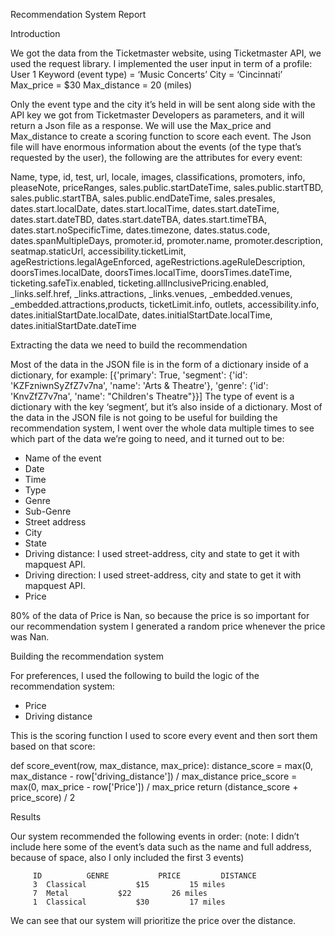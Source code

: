 Recommendation System Report

Introduction

We got the data from the Ticketmaster website, using Ticketmaster API, we used the request library. I implemented the user input in term of a profile:
User 1 
Keyword (event type)  = ‘Music Concerts’
City = ‘Cincinnati’
Max_price = $30
Max_distance = 20 (miles)

Only the event type and the city it’s held in will be sent along side with the API key we got from Ticketmaster Developers as parameters, and it will return a Json file as a response. We will use the Max_price and Max_distance to create a scoring function to score each event.
The Json file will have enormous information about the events (of the type that’s requested by the user), the following are the attributes for every event:


 Name,      type,      id,        test,       url,       locale,        images,        classifications,
promoters,        info,       pleaseNote,     priceRanges,      sales.public.startDateTime,
sales.public.startTBD,            sales.public.startTBA,             sales.public.endDateTime,
sales.presales,         dates.start.localDate,         dates.start.localTime,         dates.start.dateTime,
dates.start.dateTBD,          dates.start.dateTBA,            dates.start.timeTBA,
dates.start.noSpecificTime,               dates.timezone,           dates.status.code,
dates.spanMultipleDays,           promoter.id,          promoter.name,             promoter.description,
seatmap.staticUrl,            accessibility.ticketLimit,            ageRestrictions.legalAgeEnforced,
ageRestrictions.ageRuleDescription,                 doorsTimes.localDate,
doorsTimes.localTime,               doorsTimes.dateTime,                ticketing.safeTix.enabled,
ticketing.allInclusivePricing.enabled,                 _links.self.href,                        _links.attractions,
_links.venues,                     _embedded.venues,                 _embedded.attractions,products,
ticketLimit.info,                     outlets,                accessibility.info,    
dates.initialStartDate.localDate,                dates.initialStartDate.localTime, 
dates.initialStartDate.dateTime


Extracting the data we need to build the recommendation

Most of the data in the JSON file is in the form of a dictionary inside of a dictionary, for example:
[{'primary': True, 'segment': {'id': 'KZFzniwnSyZfZ7v7na', 'name': 'Arts & Theatre'}, 'genre': {'id': 'KnvZfZ7v7na', 'name': "Children's Theatre"}}]
The type of event is a dictionary with the key ‘segment’, but it’s also inside of a dictionary.
Most of the data in the JSON file is not going to be useful for building the recommendation system, I went over the whole data multiple times to see which part of the data we’re going to need, and it turned out to be:

-	Name of the event
-	Date
-	Time
-	Type
-	Genre
-	Sub-Genre
-	Street address
-	City
-	State
-	Driving distance: I used street-address, city and state to get it with mapquest API.
-	Driving direction: I used street-address, city and state to get it with mapquest API.
-	Price  

80% of the data of Price is Nan, so because the price is so important for our recommendation system I generated a random price whenever the price was Nan.   


Building the recommendation system

For preferences, I used the following to build the logic of the recommendation system:
-	Price
-	Driving distance

This is the scoring function I used to score every event and then sort them based on that score:

def score_event(row,  max_distance,  max_price):
    distance_score = max(0, max_distance - row['driving_distance']) / max_distance
    price_score = max(0, max_price - row['Price']) / max_price
    return (distance_score + price_score) / 2

Results

Our system recommended the following events in order:
(note: I didn’t include here some of the event’s data such as the name and full address, because of space, also I only included the first 3 events)

         ID	         GENRE	         PRICE	       DISTANCE
         3	Classical	        $15	        15 miles
         7	Metal	        $22	        26 miles
         1	Classical	        $30	        17 miles

We can see that our system will prioritize the price over the distance.
